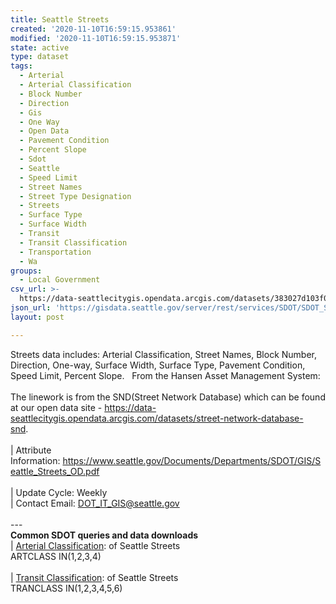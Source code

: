 ```yaml
---
title: Seattle Streets
created: '2020-11-10T16:59:15.953861'
modified: '2020-11-10T16:59:15.953871'
state: active
type: dataset
tags:
  - Arterial
  - Arterial Classification
  - Block Number
  - Direction
  - Gis
  - One Way
  - Open Data
  - Pavement Condition
  - Percent Slope
  - Sdot
  - Seattle
  - Speed Limit
  - Street Names
  - Street Type Designation
  - Streets
  - Surface Type
  - Surface Width
  - Transit
  - Transit Classification
  - Transportation
  - Wa
groups:
  - Local Government
csv_url: >-
  https://data-seattlecitygis.opendata.arcgis.com/datasets/383027d103f042499693da22d72d10e3_0.csv?outSR=%7B%22latestWkid%22%3A2926%2C%22wkid%22%3A2926%7D
json_url: 'https://gisdata.seattle.gov/server/rest/services/SDOT/SDOT_Streets/MapServer/0'
layout: post

---
```

Streets data includes: Arterial Classification, Street Names, Block Number, Direction, One-way, Surface Width, Surface Type, Pavement Condition, Speed Limit, Percent Slope.   From the Hansen Asset Management System: <br /><br />The linework is from the SND(Street Network Database) which can be found at our open data site - <a href='https://data-seattlecitygis.opendata.arcgis.com/datasets/street-network-database-snd' target='_blank'>https://data-seattlecitygis.opendata.arcgis.com/datasets/street-network-database-snd</a>.  <br /><br />| Attribute Information: <a href='https://www.seattle.gov/Documents/Departments/SDOT/GIS/Seattle_Streets_OD.pdf' target='_blank'>https://www.seattle.gov/Documents/Departments/SDOT/GIS/Seattle_Streets_OD.pdf</a> <br /><br />| Update Cycle: Weekly <br />| Contact Email: <a href='mailto:DOT_IT_GIS@seattle.gov' target='_blank'>DOT_IT_GIS@seattle.gov</a><br /><br />  ---  <br /><b>Common SDOT queries and data downloads</b>   <br />| <a href='https://data-seattlecitygis.opendata.arcgis.com/datasets/seattle-streets/data?where=%20(ARTDESCRIPT%20%3D%20%27Minor%20Arterial%27%20OR%20ARTDESCRIPT%20%3D%20%27Principal%20Arterial%27%20OR%20ARTDESCRIPT%20%3D%20%27Collector%20Arterial%27%20OR%20ARTDESCRIPT%20%3D%20%27State%20Route%2FFreeway%27)%20' target='_blank'>Arterial Classification</a>: of Seattle Streets  <br />ARTCLASS IN(1,2,3,4) <br /> <br />| <a href='https://data-seattlecitygis.opendata.arcgis.com/datasets/seattle-streets/data?where=%20(TRANDESCRIPT%20%3D%20%27MINOR%20TRANSIT%20ROUTE%27%20OR%20TRANDESCRIPT%20%3D%20%27MAJOR%20TRANSIT%20ROUTE%27%20OR%20TRANDESCRIPT%20%3D%20%27PRINCIPAL%20TRANSIT%20ROUTE%27%20OR%20TRANDESCRIPT%20%3D%20%27LOCAL%20TRANSIT%20ROUTE%27%20OR%20TRANDESCRIPT%20%3D%20%27TEMPORARY%20TRANSIT%20ROUTE%27%20OR%20TRANDESCRIPT%20%3D%20%27MINOR%20RESTRICTED%20TRANSIT%20RT%27)%20' target='_blank'>Transit Classification</a>: of Seattle Streets  <br />TRANCLASS IN(1,2,3,4,5,6)

